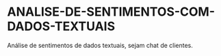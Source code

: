 # ANALISE-DE-SENTIMENTOS-COM-DADOS-TEXTUAIS
Análise de sentimentos de dados textuais, sejam chat de clientes.
